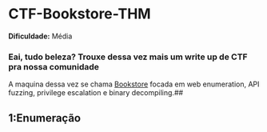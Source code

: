 # CTF-Bookstore-THM

**Dificuldade:** Média

<h3>Eai, tudo beleza? Trouxe dessa vez mais um write up de CTF pra nossa comunidade</h3>

A maquina dessa vez se chama [Bookstore](https://tryhackme.com/room/bookstoreoc) focada em web enumeration, API fuzzing, privilege escalation e binary decompiling.##

## 1:Enumeração
